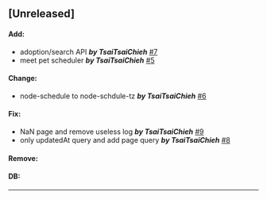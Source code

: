 ## [Unreleased]
#### Add:
-  adoption/search API ***by TsaiTsaiChieh*** [#7](https://github.com/TsaiTsaiChieh/Love-Never-Stray/pull/7)
-  meet pet scheduler ***by TsaiTsaiChieh*** [#5](https://github.com/TsaiTsaiChieh/Love-Never-Stray/pull/5)
#### Change: 
-  node-schedule to node-schdule-tz ***by TsaiTsaiChieh*** [#6](https://github.com/TsaiTsaiChieh/Love-Never-Stray/pull/6)
#### Fix:
-  NaN page and remove useless log ***by TsaiTsaiChieh*** [#9](https://github.com/TsaiTsaiChieh/Love-Never-Stray/pull/9)
-  only updatedAt query and add page query ***by TsaiTsaiChieh*** [#8](https://github.com/TsaiTsaiChieh/Love-Never-Stray/pull/8)
#### Remove:
#### DB:
***
<!-- ## [Unreleased]
#### Add:
#### Change: 
#### Fix:
#### Remove:
#### DB: -->